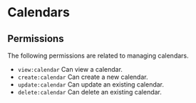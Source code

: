 # Calendars

## Permissions

The following permissions are related to managing calendars.

- `view:calendar` Can view a calendar.
- `create:calendar` Can create a new calendar.
- `update:calendar` Can update an existing calendar.
- `delete:calendar` Can delete an existing calendar.
